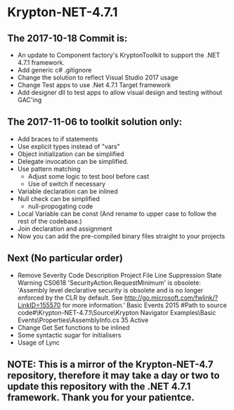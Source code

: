 ﻿# Krypton-NET-4.7.1

## The 2017-10-18 Commit is:
* An update to Component factory's KryptonToolkit to support the .NET 4.7.1 framework.
* Add generic c# .gitignore
* Change the solution to reflect Visual Studio 2017 usage
* Change Test apps to use .Net 4.7.1 Target framework
* Add designer dll to test apps to allow visual design and testing without GAC'ing

## The 2017-11-06 to toolkit solution only:
* Add braces to if statements
* Use explicit types instead of "vars"
* Object initialization can be simplified
* Delegate invocation can be simplified.
* Use pattern matching
  * Adjust some logic to test bool before cast
  * Use of switch if necessary
* Variable declaration can be inlined
* Null check can be simplified
  * null-propogating code
* Local Variable can be const (And rename to upper case to follow the rest of the codebase.)
* ﻿Join declaration and assignment
* Now you can add the pre-compiled binary files straight to your projects

## Next (No particular order)
* Remove Severity Code Description Project File Line Suppression State Warning CS0618 'SecurityAction.RequestMinimum' is obsolete: 'Assembly level declarative security is obsolete and is no longer enforced by the CLR by default. See http://go.microsoft.com/fwlink/?LinkID=155570 for more information.' Basic Events 2015 #Path to source code#\Krypton-NET-4.7.1\Source\Krypton Navigator Examples\Basic Events\Properties\AssemblyInfo.cs 35 Active
* Change Get Set functions to be inlined
* Some syntactic sugar for initialisers
* Usage of Lync

## NOTE: This is a mirror of the Krypton-NET-4.7 repository, therefore it may take a day or two to update this repository with the .NET 4.7.1 framework. Thank you for your patientce. 
